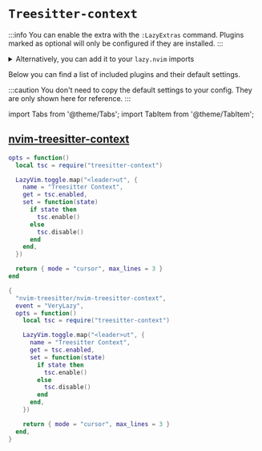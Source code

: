 # `Treesitter-context`

<!-- plugins:start -->

:::info
You can enable the extra with the `:LazyExtras` command.
Plugins marked as optional will only be configured if they are installed.
:::

<details>
<summary>Alternatively, you can add it to your <code>lazy.nvim</code> imports</summary>

```lua title="lua/config/lazy.lua" {4}
require("lazy").setup({
  spec = {
    { "LazyVim/LazyVim", import = "lazyvim.plugins" },
    { import = "lazyvim.plugins.extras.ui.treesitter-context" },
    { import = "plugins" },
  },
})
```

</details>

Below you can find a list of included plugins and their default settings.

:::caution
You don't need to copy the default settings to your config.
They are only shown here for reference.
:::

import Tabs from '@theme/Tabs';
import TabItem from '@theme/TabItem';

## [nvim-treesitter-context](https://github.com/nvim-treesitter/nvim-treesitter-context)

<Tabs>

<TabItem value="opts" label="Options">

```lua
opts = function()
  local tsc = require("treesitter-context")

  LazyVim.toggle.map("<leader>ut", {
    name = "Treesitter Context",
    get = tsc.enabled,
    set = function(state)
      if state then
        tsc.enable()
      else
        tsc.disable()
      end
    end,
  })

  return { mode = "cursor", max_lines = 3 }
end
```

</TabItem>


<TabItem value="code" label="Full Spec">

```lua
{
  "nvim-treesitter/nvim-treesitter-context",
  event = "VeryLazy",
  opts = function()
    local tsc = require("treesitter-context")

    LazyVim.toggle.map("<leader>ut", {
      name = "Treesitter Context",
      get = tsc.enabled,
      set = function(state)
        if state then
          tsc.enable()
        else
          tsc.disable()
        end
      end,
    })

    return { mode = "cursor", max_lines = 3 }
  end,
}
```

</TabItem>

</Tabs>

<!-- plugins:end -->
